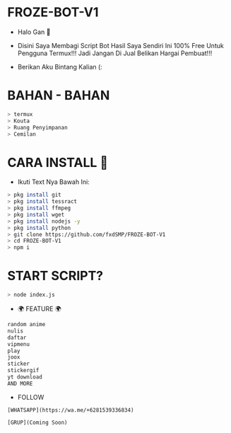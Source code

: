 # FROZE-BOT-V1
* Halo Gan 👋

* Disini Saya Membagi Script Bot Hasil Saya Sendiri
  Ini 100% Free Untuk Pengguna Termux!!!
  Jadi Jangan Di Jual Belikan Hargai Pembuat!!!
  
* Berikan Aku Bintang Kalian (:

# BAHAN - BAHAN
```bash
> termux
> Kouta
> Ruang Penyimpanan
> Cemilan
```
# CARA INSTALL 🤔
* Ikuti Text Nya Bawah Ini:
```bash
> pkg install git
> pkg install tessract
> pkg install ffmpeg
> pkg install wget
> pkg install nodejs -y
> pkg install python
> git clone https://github.com/fxdSMP/FROZE-BOT-V1
> cd FROZE-BOT-V1 
> npm i
```
# START SCRIPT?
```bash
> node index.js
```
* 🌍 FEATURE 🌍
```bash
random anime
nulis
daftar
vipmenu
play
joox
sticker
stickergif
yt download
AND MORE
```

* FOLLOW 
```
[WHATSAPP](https://wa.me/+6281539336834)

[GRUP](Coming Soon)

